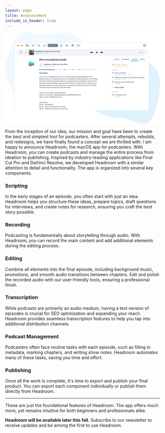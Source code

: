 ```yaml
---
layout: page
title: Announcement
include_in_header: true
---
```


![](/images/app_full_cover.png)

From the inception of our idea, our mission and goal have been to create the best and simplest tool for podcasters. After several attempts, rebuilds, and redesigns, we have finally found a concept we are thrilled with. I am happy to announce Headroom, the macOS app for podcasters. With Headroom, you can create podcasts and manage the entire process from ideation to publishing. Inspired by industry-leading applications like Final Cut Pro and DaVinci Resolve, we developed Headroom with a similar attention to detail and functionality. The app is organized into several key components:

### Scripting
In the early stages of an episode, you often start with just an idea. Headroom helps you structure these ideas, prepare topics, draft questions for interviews, and create notes for research, ensuring you craft the best story possible.

### Recording
Podcasting is fundamentally about storytelling through audio. With Headroom, you can record the main content and add additional elements during the editing process.

### Editing
Combine all elements into the final episode, including background music, promotions, and smooth audio transitions between chapters. Edit and polish the recorded audio with our user-friendly tools, ensuring a professional finish.

### Transcription
While podcasts are primarily an audio medium, having a text version of episodes is crucial for SEO optimization and expanding your reach. Headroom provides seamless transcription features to help you tap into additional distribution channels.

### Podcast Management
Podcasters often face routine tasks with each episode, such as filling in metadata, marking chapters, and writing show notes. Headroom automates many of these tasks, saving you time and effort.

### Publishing
Once all the work is complete, it's time to export and publish your final product. You can export each component individually or publish them directly from Headroom.

---

These are just the foundational features of Headroom. The app offers much more, yet remains intuitive for both beginners and professionals alike.

**Headroom will be available later this fall.** Subscribe to our newsletter to receive updates and be among the first to use Headroom.